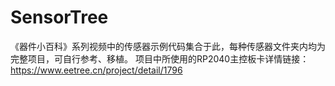 # SensorTree
《器件小百科》系列视频中的传感器示例代码集合于此，每种传感器文件夹内均为完整项目，可自行参考、移植。
项目中所使用的RP2040主控板卡详情链接：https://www.eetree.cn/project/detail/1796
